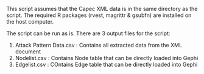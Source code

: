 This script assumes that the Capec XML data is in the same directory as the script. 
The required R packages (rvest, magrittr & gsubfn) are installed on the host computer.

The script can be run as is. There are 3 output files for the script:
  1. Attack Pattern Data.csv : Contains all extracted data from the XML document
  2. Nodelist.csv : Contains Node table that can be directly loaded into Gephi
  3. Edgelist.csv : COntains Edge table that can be directly loaded into Gephi
